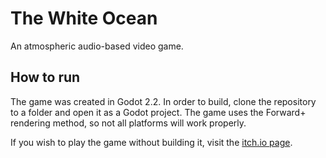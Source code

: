 # The White Ocean

An atmospheric audio-based video game.

## How to run

The game was created in Godot 2.2. In order to build, clone the repository to a folder and open it as a Godot project. The game uses the Forward+ rendering method, so not all platforms will work properly.

If you wish to play the game without building it, visit the [itch.io page](https://jetsy.itch.io/the-white-ocean).
